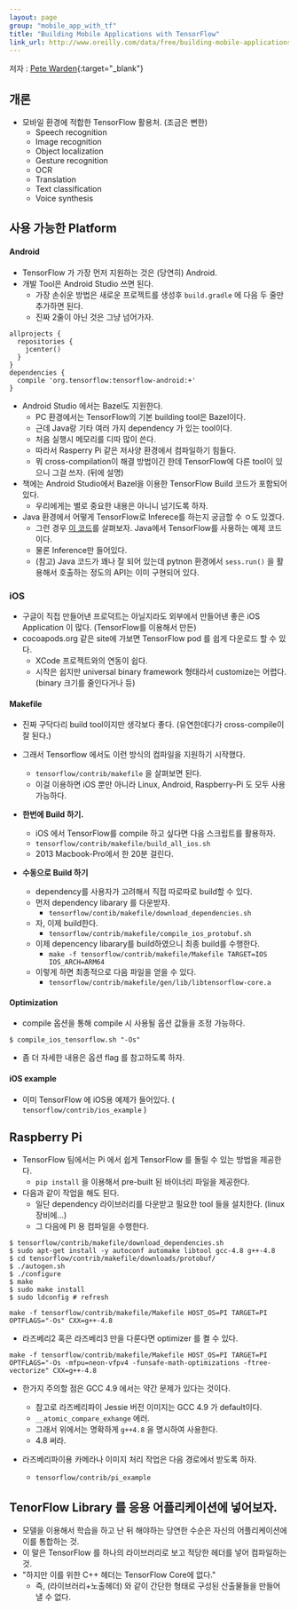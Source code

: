 ```yaml
---
layout: page
group: "mobile_app_with_tf"
title: "Building Mobile Applications with TensorFlow"
link_url: http://www.oreilly.com/data/free/building-mobile-applications-with-tensorflow.csp
---
```


저자 : [Pete Warden](https://www.linkedin.com/in/petewarden/){:target="_blank"}

## 개론

- 모바일 환경에 적합한 TensorFlow 활용처. (조금은 뻔한)
    - Speech recognition
    - Image recognition
    - Object localization
    - Gesture recognition
    - OCR
    - Translation
    - Text classification
    - Voice synthesis
    
## 사용 가능한 Platform

#### Android

- TensorFlow 가 가장 먼저 지원하는 것은 (당연히) Android.
- 개발 Tool은 Android Studio 쓰면 된다.
    - 가장 손쉬운 방법은 새로운 프로젝트를 생성후 `build.gradle` 에 다음 두 줄만 추가하면 된다.
    - 진짜 2줄이 아닌 것은 그냥 넘어가자.
    
```
allprojects {
  repositories {
    jcenter()
  }
}
dependencies {
  compile 'org.tensorflow:tensorflow-android:+'
}
```

- Android Studio 에서는 Bazel도 지원한다.
    - PC 환경에서는 TensorFlow의 기본 building tool은 Bazel이다.
    - 근데 Java랑 기타 여러 가지 dependency 가 있는 tool이다.
    - 처음 실행시 메모리를 디따 많이 쓴다.
    - 따라서 Rasperry Pi 같은 저사양 환경에서 컴파일하기 힘들다.
    - 뭐 cross-compilation이 해결 방법이긴 한데 TensorFlow에 다른 tool이 있으니 그걸 쓰자. (뒤에 설명)
- 책에는 Android Studio에서 Bazel을 이용한 TensorFlow Build 코드가 포함되어 있다.
    - 우리에게는 별로 중요한 내용은 아니니 넘기도록 하자.
- Java 환경에서 어떻게 TensorFlow로 Inferece를 하는지 궁금할 수 ㅇ도 있겠다.
    - 그런 경우 [이 코드](https://github.com/tensorflow/tensorflow/blob/master/tensorflow/contrib/android/java/org/tensorflow/contrib/android/TensorFlowInferenceInterface.java)를 살펴보자. Java에서 TensorFlow를 사용하는 예제 코드이다.
    - 물론 Inference만 들어있다.
    - (참고) Java 코드가 꽤나 잘 되어 있는데 pytnon 환경에서 `sess.run()` 을 활용해서 호출하는 정도의 API는 이미 구현되어 있다.
    
### iOS

- 구글이 직접 만들어낸 프로덕트는 아닐지라도 외부에서 만들어낸 좋은 iOS Application 이 많다. (TensorFlow를 이용해서 만든)
- cocoapods.org 같은 site에 가보면 TensorFlow pod 를 쉽게 다운로드 할 수 있다.
    - XCode 프로젝트와의 연동이 쉽다.
    - 시작은 쉽지만 universal binary framework 형태라서 customize는 어렵다. (binary 크기를 줄인다거나 등)

#### Makefile

- 진짜 구닥다리 build tool이지만 생각보다 좋다. (유연한데다가 cross-compile이 잘 된다.)
- 그래서 Tensorflow 에서도 이런 방식의 컴파일을 지원하기 시작했다.
    - `tensorflow/contrib/makefile` 을 살펴보면 된다.
    - 이걸 이용하면 iOS 뿐만 아니라 Linux, Android, Raspberry-Pi 도 모두 사용 가능하다.
    
- **한번에 Build 하기.**
    - iOS 에서 TensorFlow를 compile 하고 싶다면 다음 스크립트를 활용하자.
    - `tensorflow/contrib/makefile/build_all_ios.sh`
    - 2013 Macbook-Pro에서 한 20분 걸린다.
    
- **수동으로 Build 하기**
    - dependency를 사용자가 고려해서 직접 따로따로 build할 수 있다.
    - 먼저 dependency libarary 를 다운받자.
        - `tensorflow/contib/makefile/download_dependencies.sh`
    - 자, 이제 build한다.
        - `tensorflow/contrib/makefile/compile_ios_protobuf.sh`
    - 이제 depencency libarary를 build하였으니 최종 build를 수행한다.
        - `make -f tensorflow/contrib/makefile/Makefile TARGET=IOS IOS_ARCH=ARM64`
    - 이렇게 하면 최종적으로 다음 파일을 얻을 수 있다.
        - `tensorflow/contrib/makefile/gen/lib/libtensorflow-core.a`
        
#### Optimization

- compile 옵션을 통해 compile 시 사용될 옵션 값들을 조정 가능하다.

```
$ compile_ios_tensorflow.sh "-Os"
```

- 좀 더 자세한 내용은 옵션 flag 를 참고하도록 하자.

#### iOS example

- 이미 TensorFlow 에 iOS용 예제가 들어있다. ( `tensorflow/contrib/ios_example` )


## Raspberry Pi

- TensorFlow 팀에서는 Pi 에서 쉽게 TensorFlow 를 돌릴 수 있는 방법을 제공한다.
    - `pip install` 을 이용해서 pre-built 된 바이너리 파일을 제공한다.
- 다음과 같이 작업을 해도 된다.
    - 일단 dependency 라이브러리를 다운받고 필요한 tool 들을 설치한다. (linux 장비에...)
    - 그 다음에 PI 용 컴파일을 수행한다.
    
```
$ tensorflow/contrib/makefile/download_dependencies.sh
$ sudo apt-get install -y autoconf automake libtool gcc-4.8 g++-4.8
$ cd tensorflow/contrib/makefile/downloads/protobuf/
$ ./autogen.sh
$ ./configure
$ make
$ sudo make install
$ sudo ldconfig # refresh
```

```
make -f tensorflow/contrib/makefile/Makefile HOST_OS=PI TARGET=PI OPTFLAGS="-Os" CXX=g++-4.8
```

- 라즈베리2 혹은 라즈베리3 만을 다룬다면 optimizer 를 켤 수 있다.

```
make -f tensorflow/contrib/makefile/Makefile HOST_OS=PI TARGET=PI OPTFLAGS="-Os -mfpu=neon-vfpv4 -funsafe-math-optimizations -ftree-vectorize" CXX=g++-4.8
```

- 한가지 주의할 점은 GCC 4.9 에서는 약간 문제가 있다는 것이다.
    - 참고로 라즈베리파이 Jessie 버전 이미지는 GCC 4.9 가 default이다.
    - `__atomic_compare_exhange` 에러.
    - 그래서 위에서는 명확하게 `g++4.8` 을 명시하여 사용한다.
    - 4.8 써라.

- 라즈베리파이용 카메라나 이미지 처리 작업은 다음 경로에서 받도록 하자.
    - `tensorflow/contrib/pi_example`
    
    
## TenorFlow Library 를 응용 어플리케이션에 넣어보자.

- 모델을 이용해서 학습을 하고 난 뒤 해야하는 당연한 수순은 자신의 어플리케이션에 이를 통합하는 것.
- 이 말은 TensorFlow 를 하나의 라이브러리로 보고 적당한 헤더를 넣어 컴파일하는 것.
- "하지만 이를 위한 C++ 헤더는 TensorFlow Core에 없다."
    - 즉, (라이브러리+노출헤더) 와 같이 간단한 형태로 구성된 산출물들을 만들어 낼 수 없다.
    
